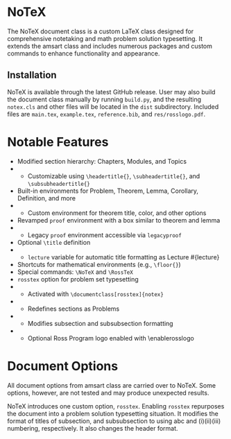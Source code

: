# NoTeX

The NoTeX document class is a custom LaTeX class designed for comprehensive notetaking and math problem solution typesetting. It extends the amsart class and includes numerous packages and custom commands to enhance functionality and appearance.

## Installation

NoTeX is available through the latest GitHub release. User may also build the document class manually by running `build.py`, and the resulting `notex.cls` and other files will be located in the `dist` subdirectory. Included files are `main.tex`, `example.tex`, `reference.bib`, and `res/rosslogo.pdf`.

# Notable Features

- Modified section hierarchy: Chapters, Modules, and Topics
- - Customizable using `\headertitle{}`, `\subheadertitle{}`, and `\subsubheadertitle{}`
- Built-in environments for Problem, Theorem, Lemma, Corollary, Definition, and more
- - Custom environment for theorem title, color, and other options
- Revamped `proof` environment with a box similar to theorem and lemma
- - Legacy `proof` environment accessible via `legacyproof`
- Optional `\title` definition
- - `lecture` variable for automatic title formatting as Lecture #{lecture}
- Shortcuts for mathematical environments (e.g., `\floor{}`)
- Special commands: `\NoTeX` and `\RossTeX`
- `rosstex` option for problem set typesetting
- - Activated with `\documentclass[rosstex]{notex}`
- - Redefines sections as Problems
- - Modifies subsection and subsubsection formatting
- - Optional Ross Program logo enabled with \enablerosslogo

# Document Options

All document options from amsart class are carried over to NoTeX. Some options, however, are not tested and may produce unexpected results.

NoTeX introduces one custom option, `rosstex`. Enabling `rosstex` repurposes the document into a problem solution typesetting situation. It modifies the format of titles of subsection, and subsubsection to using abc and (i)(ii)(iii) numbering, respectively. It also changes the header format.
